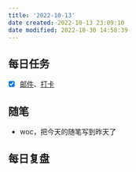 ```yaml
---
title: '2022-10-13'
date created: 2022-10-13 23:09:10
date modified: 2022-10-30 14:58:39
---
```


## 每日任务

- [x] [邮件](https://email.ustc.edu.cn/coremail/)、[打卡](https://weixine.ustc.edu.cn/2020/login)

## 随笔

- woc，把今天的随笔写到昨天了

## 每日复盘
